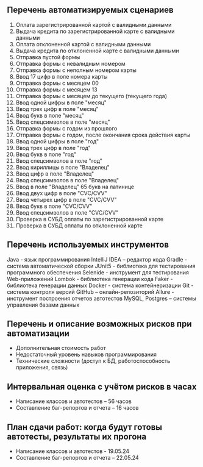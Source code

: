 ## Перечень автоматизируемых сценариев
1.	Оплата зарегистрированной картой с валидными данными
2.	Выдача кредита по зарегистрированной карте с валидными данными
3.	Оплата отклоненной картой с валидными данными
4.	Выдача кредита по отклоненной карте с валидными данными
5.	Отправка пустой формы
6.	Отправка формы с невалидным номером
7.	Отправка формы с неполным номером карты
8.	Ввод 17 цифр в поле номера карты
9.	Отправка формы с месяцем 00
10.	Отправка формы с месяцем 13
11.	Отправка формы с месяцем до текущего (текущего года)
12.	Ввод одной цифры в поле "месяц"
13.	Ввод трех цифр в поле "месяц"
14.	Ввод букв в поле "месяц"
15.	Ввод спецсимволов в поле "месяц"
16.	Отправка формы с годом из прошлого
17.	Отправка формы с годом, после окончания срока действия карты
18.	Ввод одной цифры в поле "год"
19.	Ввод трех цифр в поле "год"
20.	Ввод букв в поле "год"
21.	Ввод спецсимволов в поле "год"
22.	Ввод кириллицы в поле "Владелец"
23.	Ввод цифр в поле "Владелец"
24.	Ввод спецсимволов в поле "Владелец"
25.	Ввод в поле "Владелец" 65 букв на латинице
26.	Ввод двух цифр в поле "CVC/CVV"
27.	Ввод четырех цифр в поле "CVC/CVV"
28.	Ввод букв в поле "CVC/CVV"
29.	Ввод спецсимволов в поле "CVC/CVV"
30.	Проверка в СУБД оплаты по зарегистрированной карте
31.	Проверка в СУБД оплаты по отклоненной карте
## Перечень используемых инструментов
Java - язык программирования
IntelliJ IDEA – редактор кода
Gradle - система автоматической сборки
JUnit5 - библиотека для тестирования программного обеспечения
Selenide - инструмент для тестирования Web-приложений
Lombok - библиотека генерации кода
Faker - библиотека генерации данных
Docker - система контейнеризации
Git - система контроля версий
GitHub – онлайн-репозиторий
Allure - инструмент построения отчетов автотестов
MySQL, Postgres – системы управления базами данных

## Перечень и описание возможных рисков при автоматизации

- Дополнительная стоимость работ
- Недостаточный уровень навыков программирования
- Технические сложности (доступ к БД, работоспособность приложения, связь)

## Интервальная оценка с учётом рисков в часах

- Написание классов и автотестов – 56 часов
- Составление баг-репортов и отчета – 16 часов

## План сдачи работ: когда будут готовы автотесты, результаты их прогона

- Написание классов и автотестов  - 19.05.24
- Составление баг-репортов и отчета – 22.05.24
